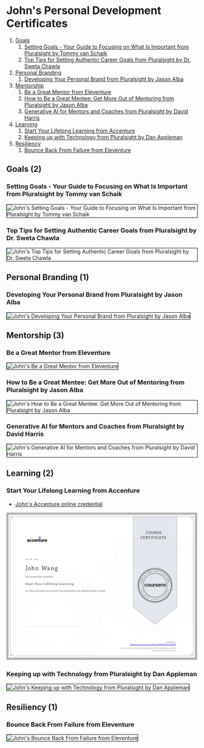 # John's Personal Development Certificates
1. [Goals](#goals-2)
    1. [Setting Goals - Your Guide to Focusing on What Is Important from Pluralsight by Tommy van Schaik](#setting-goals-your-guide-to-focusing-on-what-is-important-from-pluralsight-by-tommy-van-schaik)
    1. [Top Tips for Setting Authentic Career Goals from Pluralsight by Dr. Sweta Chawla](#top-tips-for-setting-authentic-career-goals-from-pluralsight-by-dr-sweta-chawla)
1. [Personal Branding](#personal-branding-1)
    1. [Developing Your Personal Brand from Pluralsight by Jason Alba](#developing-your-personal-brand-from-pluralsight-by-jason-alba)
1. [Mentorship](#mentorship-3)
    1. [Be a Great Mentor from Eleventure](#be-a-great-mentor-from-eleventure)
    1. [How to Be a Great Mentee: Get More Out of Mentoring from Pluralsight by Jason Alba](#how-to-be-a-great-mentee-get-more-out-of-mentoring-from-pluralsight-by-jason-alba)
    1. [Generative AI for Mentors and Coaches from Pluralsight by David Harris](#generative-ai-for-mentors-and-coaches-from-pluralsight-by-david-harris)
1. [Learning](#learning-2)
    1. [Start Your Lifelong Learning from Accenture](#start-your-lifelong-learning-from-accenture)
    1. [Keeping up with Technology from Pluralsight by Dan Appleman](#keeping-up-with-technology-from-pluralsight-by-dan-appleman)
1. [Resiliency](#resiliency-1)
    1. [Bounce Back From Failure from Eleventure](#bounce-back-from-failure-from-eleventure)
## Goals (2)
### Setting Goals - Your Guide to Focusing on What Is Important from Pluralsight by Tommy van Schaik

<img src="../cert_personal-development_goals_setting-goals-your-guide-to-focusing-on-what-is-important_by-tommy-van-schaik_from-pluralsight_2024-04-14.png" alt="John's Setting Goals - Your Guide to Focusing on What Is Important from Pluralsight by Tommy van Schaik" style="border:1px solid #000000" />

### Top Tips for Setting Authentic Career Goals from Pluralsight by Dr. Sweta Chawla

<img src="../cert_personal-development_goals_top-tips-for-setting-authentic-career-goals_pluralsight_sweta-chawla_2024-11-19.png" alt="John's Top Tips for Setting Authentic Career Goals from Pluralsight by Dr. Sweta Chawla" style="border:1px solid #000000" />

## Personal Branding (1)
### Developing Your Personal Brand from Pluralsight by Jason Alba

<img src="../cert_marketing_personal-branding_developing-your-personal-brand_pluralsight_jason-alba_2025-07-21.png" alt="John's Developing Your Personal Brand from Pluralsight by Jason Alba" style="border:1px solid #000000" />

## Mentorship (3)
### Be a Great Mentor from Eleventure

<img src="../cert_learning_mentorship_be-a-great-mentor_nonprofitready_eleventure_2024-07-28.png" alt="John's Be a Great Mentor from Eleventure" style="border:1px solid #000000" />

### How to Be a Great Mentee: Get More Out of Mentoring from Pluralsight by Jason Alba

<img src="../cert_learning_mentorship_how-to-be-a-great-mentee-get-more-out-of-mentorship_pluralsight_jason-alba_2024-07-27.png" alt="John's How to Be a Great Mentee: Get More Out of Mentoring from Pluralsight by Jason Alba" style="border:1px solid #000000" />

### Generative AI for Mentors and Coaches from Pluralsight by David Harris

<img src="../cert_personal-development_mentorship_generative-ai-for-mentors-and-coaches_pluralsight_david-harris_2025-07-27.png" alt="John's Generative AI for Mentors and Coaches from Pluralsight by David Harris" style="border:1px solid #000000" />

## Learning (2)
### Start Your Lifelong Learning from Accenture
* [John's Accenture online credential](https://coursera.org/verify/WVYWXG2LT3UX)

![John's Start Your Lifelong Learning from Accenture](cert_learning_start-your-lifelong-learning_accenture_cert-WVYWXG2LT3UX_2024-02-17.png)

### Keeping up with Technology from Pluralsight by Dan Appleman

<img src="../cert_learning_keeping-up-with-technology_pluralsight_dan-appleman_2024-07-27.png" alt="John's Keeping up with Technology from Pluralsight by Dan Appleman" style="border:1px solid #000000" />

## Resiliency (1)
### Bounce Back From Failure from Eleventure

<img src="../cert_personal-development_resiliency_bounce-back-from-failure_eleventure_2024-03-25.png" alt="John's Bounce Back From Failure from Eleventure" style="border:1px solid #000000" />

